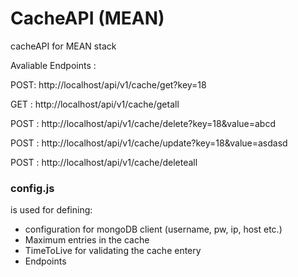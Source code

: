 # CacheAPI (MEAN)
cacheAPI for MEAN stack



Avaliable Endpoints :

POST: http://localhost/api/v1/cache/get?key=18

GET : http://localhost/api/v1/cache/getall

POST : http://localhost/api/v1/cache/delete?key=18&value=abcd

POST : http://localhost/api/v1/cache/update?key=18&value=asdasd

POST : http://localhost/api/v1/cache/deleteall


### config.js
 is used for defining:
 * configuration for mongoDB client (username, pw, ip, host etc.)
 * Maximum entries in the cache
 * TimeToLive for validating the cache entery
 * Endpoints

